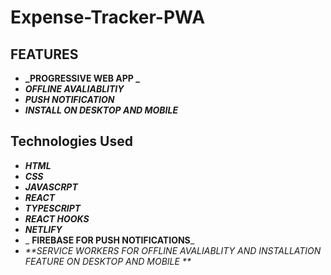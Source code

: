 # Expense-Tracker-PWA

## FEATURES

- **_PROGRESSIVE WEB APP _**
- **_OFFLINE AVALIABLITIY_**
- **_PUSH NOTIFICATION_**
- **_INSTALL ON DESKTOP AND MOBILE_**

## Technologies Used

- _**HTML**_
- _**CSS**_
- _**JAVASCRPT**_
-  _**REACT**_
- _**TYPESCRIPT**_
- _**REACT HOOKS**_
-  _**NETLIFY**_
- _ **FIREBASE FOR PUSH NOTIFICATIONS**_
- _**SERVICE WORKERS FOR OFFLINE AVALIABLITY AND INSTALLATION FEATURE ON DESKTOP AND MOBILE **_
